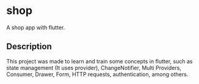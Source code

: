 # shop

A shop app with flutter.

## Description

This project was made to learn and train some concepts in flutter, such as state management (It uses provider), ChangeNotifier, Multi Providers, Consumer, Drawer, Form, HTTP requests, authentication, among others.
